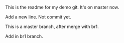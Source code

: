 This is the readme for my demo git.
It's on master now. 

Add a new line. Not commit yet. 


This is a master branch, after merge with br1. 

Add in br1 branch.

